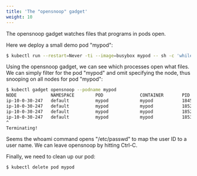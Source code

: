 ```yaml
---
title: 'The "opensnoop" gadget'
weight: 10
---
```


The opensnoop gadget watches files that programs in pods open.

Here we deploy a small demo pod "mypod":

```bash
$ kubectl run --restart=Never -ti --image=busybox mypod -- sh -c 'while /bin/true ; do whoami ; sleep 3 ; done'
```

Using the opensnoop gadget, we can see which processes open what files.
We can simply filter for the pod "mypod" and omit specifying the node,
thus snooping on all nodes for pod "mypod":

```bash
$ kubectl gadget opensnoop --podname mypod
NODE             NAMESPACE        POD              CONTAINER       PID    COMM               FD ERR PATH
ip-10-0-30-247   default          mypod            mypod           18455  whoami              3   0 /etc/passwd
ip-10-0-30-247   default          mypod            mypod           18521  whoami              3   0 /etc/passwd
ip-10-0-30-247   default          mypod            mypod           18525  whoami              3   0 /etc/passwd
ip-10-0-30-247   default          mypod            mypod           18530  whoami              3   0 /etc/passwd
^
Terminating!
```

Seems the whoami command opens "/etc/passwd" to map the user ID to a user name.
We can leave opensnoop by hitting Ctrl-C.

Finally, we need to clean up our pod:

```bash
$ kubectl delete pod mypod
```
